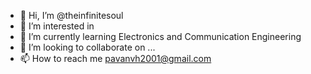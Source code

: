 - 👋 Hi, I’m @theinfinitesoul
- 👀 I’m interested in
- 🌱 I’m currently learning Electronics and Communication Engineering 
- 💞️ I’m looking to collaborate on ...
- 📫 How to reach me pavanvh2001@gmail.com

<!---
theinfinitesoul/theinfinitesoul is a ✨ special ✨ repository because its `README.md` (this file) appears on your GitHub profile.
You can click the Preview link to take a look at your changes.
--->
